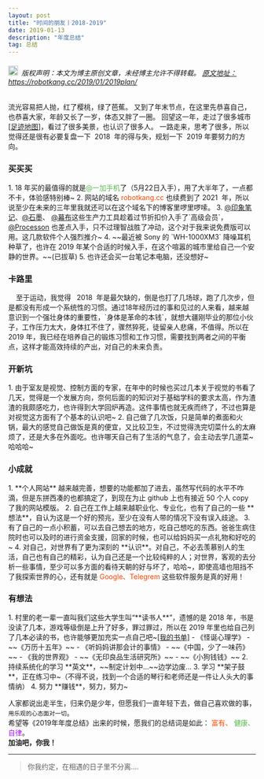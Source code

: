 ```yaml
---
layout: post
title: "时间的朋友丨2018-2019"
date: 2019-01-13 
description: "年度总结"
tag: 总结
---   
```




<h6><img src="https://robotkang-1257995526.cos.ap-chengdu.myqcloud.com/icon/copyright.png" alt="copyright" style="display:inline;margin-bottom: -5px;" width="20" height="20"> 版权声明：本文为博主原创文章，未经博主允许不得转载。
<a target="_blank" href="https://robotkang.cc/2019/01/2019plan/">原文地址：https://robotkang.cc/2019/01/2019plan/ </a>
</h6>
流光容易把人抛，红了樱桃，绿了芭蕉。        
又到了年末节点，在这里先恭喜自己，
也恭喜大家，年龄又长了一岁，体态又胖了一圈。              
回望这一年，走过了很多城市<a href="https://robotkang.cc/ziyuan/" target="_blank">[足迹地图]</a>，看过了很多美景，也认识了很多人。           
一路走来，思考了很多，所以觉得还是很有必要复盘一下&nbsp; 2018&nbsp; 年的得与失，规划一下&nbsp; 2019&nbsp;年要努力的方向。          
<h3>买买买</h3>        
1. 18 年买的最值得的就是<a style="color:#59b950;text-decoration:none">@一加手机</a>了（5月22日入手），用了大半年了，一点都不卡，体验感特别棒~       
2. 网站的域名  <a style="color:#FF4500;text-decoration:none">robotkang.cc</a> 也续费到了&nbsp;2021&nbsp; 年，所以说至少在未来的三年里我就还可以在这个域名下的博客里啰里啰嗦。     
3. <a href="https://shimo.im/?inviterid=6673547&invitername=%E4%BA%A2%E5%BF%97%E5%86%9B" target="_blank"> 
@印象笔记</a>、<a href="https://www.panc.cc" target="_blank">@石墨</a>、
<a href="https://mubu.com/inv/" target="_blank">
@幕布</a>这些生产力工具趁着过节折扣价入手了`高级会员`，<a href="https://www.processon.com/i/5c19ca49e4b0e83682e60aef" target="_blank">@Processon</a> 也差点入手，只不过理智战胜了冲动，这个对于我来说免费版可以用。这几款软件个人强烈推介~      
4. ~~最近被 Sony 的 `WH-1000XM3` 降噪耳机种草了，也许在&nbsp;2019&nbsp;年某个合适的时候入手，在这个喧嚣的城市里给自己一个安静的世界。~~(已拔草)        
5. 也许还会买一台笔记本电脑，还没想好~           

<h3>卡路里</h3>     
  &nbsp; &nbsp; 至于运动，我觉得 &nbsp; 2018&nbsp;  年是最欠缺的，倒是也打了几场球，跑了几次步，但是都没有形成一个系统性的习惯。通过18年经历过的事和见过的人来看，越来越意识到一个强壮身体的重要性，`身体是革命的本钱`，就想大疆刚毕业的那位小伙子，工作压力太大，身体扛不住了，骤然猝死，徒留亲人悲痛，不值得。所以在 2019 年，我已经在培养自己的锻炼习惯和工作习惯，需要找到两者之间的平衡点，这样才能高效持续的产出，对自己的未来负责。       
<h3>开新坑</h3>
1. 由于室友是视觉、控制方面的专家，在年中的时候也买过几本关于视觉的书看了几天，觉得是一个发展方向，奈何后面的的知识对于基础学科的要求太高，作为渣渣的我颇感吃力，也许得到大学回炉再造。这件事情也就无疾而终了，不过也算是对视觉这方面有了个基本的认识吧~             
2. 自己做了几次饭，只是简单的煮面和火锅，最大的感觉自己做饭是真的便宜，又比较卫生，不过觉得洗完切菜什么的太麻烦了，还是大多在外面吃。也许哪天自己有了生活的气息了，会主动去学几道菜~哈哈哈~              

<h3>小成就</h3>   
1. **个人网站** 越来越完善，想要的功能都加了进去，虽然写代码的水平不咋滴，但是东拼西凑的也都搞定了，到现在为止  github  上也有接近  50  个人 copy 了我的网站模版。       
2. 自己在工作上越来越职业化、专业化，也有了自己的一些 **想法**，自认为这是一个好的预兆，至少在没有人带的情况下没有误入歧途。       
3. 有了自己的一点小积蓄，可以去自己想去的地方，吃自己想吃的东西。爸爸生病住院时也可以及时的进行资金支援，回家的时候，也可以给妈妈买一点礼物和好吃的~            
4. 对自己，对世界有了更为深刻的 **认识**。对自己，不必去羡慕别人的生活，自己也有自己的精彩，认为自己还是一个比较纯粹的人；对世界，客观的去分析一些事情，至少可以多方面的看待天朝的好与坏了，哈哈~，即使高墙也阻挡不了我探索世界的心，还有就是 <a style="color:#FF4500;text-decoration:none">Google、Telegrem </a>这些软件服务是真的好用！          

<h3>有想法</h3>        
1. 村里的老一辈一直叫我们这些大学生叫“**读书人**”，遗憾的是  2018  年，书是没读了几本，游戏等级倒是上升了好多，罪过罪过，所以在 2019 年里也给自己列了几本必读的书，也许能够更加充实一点自己吧~<a href="https://robotkang.cc/book/" target="_blank">[我的书单]</a>         
   - 《怪诞心理学》
   - ~~《万历十五年》~~
   - 《听妈妈讲那会计的事情》
   - ~~《中国，少了一味药》~~
   - 《我的世界观》
   - ~~《无印良品生活研究所》~~
   - ~~《小狗钱钱》~~
2. 持续系统化的学习 **英文**，~~制定计划中...~~边学边废...       
3. 学习 **架子鼓**，正在练习中~（不得不说，找到一个合适的琴行和老师还是一件让人头大的事情纳）          
4. 努力 **赚钱**，努力，努力~          

人家都说出走半生，归来仍是少年，但愿我们一直年轻下去，做自己喜欢做的事，`用乐观的心态面对一切`。          
希望等《2019年年度总结》出来的时候，愿我们的总结词是如此：
<a style="color:#FF4500;text-decoration:none">富有、</a>
<a style="color:#59b950;text-decoration:none">健康、</a>
<a style="color:#a510eb;text-decoration:none">自律</a>。    
**加油吧，你我！**          


           
----------
>  你我约定，在相遇的日子里不分离....




  
















